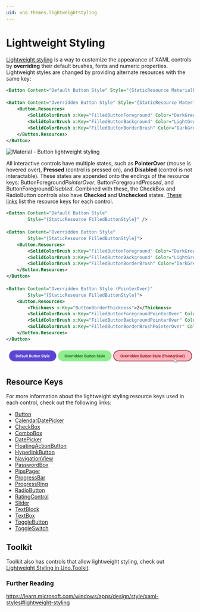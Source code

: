 ```yaml
---
uid: uno.themes.lightweightstyling
---
```

# Lightweight Styling

[Lightweight styling](https://learn.microsoft.com/windows/apps/design/style/xaml-styles#lightweight-styling) is a way to customize the appearance of XAML controls by **overriding** their default brushes, fonts and numeric properties. Lightweight styles are changed by providing alternate resources with the same key:

```xml
<Button Content="Default Button Style" Style="{StaticResource MaterialFilledButtonStyle}" />

<Button Content="Overridden Button Style" Style="{StaticResource MaterialFilledButtonStyle}" BorderThickness="2">
	<Button.Resources>
		<SolidColorBrush x:Key="FilledButtonForeground" Color="DarkGreen" />
		<SolidColorBrush x:Key="FilledButtonBackground" Color="LightGreen" />
		<SolidColorBrush x:Key="FilledButtonBorderBrush" Color="DarkGreen" />
	</Button.Resources>
</Button>
```

![Material - Button lightweight styling](assets/material-lightweight-styling-anatomy.png)

All interactive controls have multiple states, such as **PointerOver** (mouse is hovered over), **Pressed** (control is pressed on), and **Disabled** (control is not interactable). These states are appended onto the endings of the resource keys: ButtonForeground*PointerOver*, ButtonForeground*Pressed*, and ButtonForeground*Disabled*. Combined with these, the CheckBox and RadioButton controls also have **Checked** and **Unchecked** states. [These links](lightweight-styling#resource-keys) list the resource keys for each control.

```xml
<Button Content="Default Button Style"
		Style="{StaticResource FilledButtonStyle}" />

<Button Content="Overridden Button Style"
		Style="{StaticResource FilledButtonStyle}">
	<Button.Resources>
		<SolidColorBrush x:Key="FilledButtonForeground" Color="DarkGreen" />
		<SolidColorBrush x:Key="FilledButtonBackground" Color="LightGreen" />
		<SolidColorBrush x:Key="FilledButtonBorderBrush" Color="DarkGreen" />
	</Button.Resources>
</Button>

<Button Content="Overridden Button Style (PointerOver)"
		Style="{StaticResource FilledButtonStyle}">
	<Button.Resources>
		<Thickness x:Key="ButtonBorderThickness">2</Thickness>
		<SolidColorBrush x:Key="FilledButtonForegroundPointerOver" Color="DarkRed" />
		<SolidColorBrush x:Key="FilledButtonBackgroundPointerOver" Color="LightPink" />
		<SolidColorBrush x:Key="FilledButtonBorderBrushPointerOver" Color="DarkRed" />
	</Button.Resources>
</Button>
```

![Material - Button lightweight styling](assets/material-button-pointerover-lightweight-styling.png)

## Resource Keys

For more information about the lightweight styling resource keys used in each control, check out the following links:

- [Button](styles/Button.md)
- [CalendarDatePicker](styles/CalendarDatePicker.md)
- [CheckBox](styles/CheckBox.md)
- [ComboBox](styles/ComboBox.md)
- [DatePicker](styles/DatePicker.md)
- [FloatingActionButton](styles/FloatingActionButton.md)
- [HyperlinkButton](styles/HyperlinkButton.md) 
- [NavigationView](styles/NavigationView.md)
- [PasswordBox](styles/PasswordBox.md)
- [PipsPager](styles/PipsPager.md)
- [ProgressBar](styles/ProgressBar.md)
- [ProgressRing](styles/ProgressRing.md)
- [RadioButton](styles/RadioButton.md)
- [RatingControl](styles/RatingControl.md)
- [Slider](styles/Slider.md)
- [TextBlock](styles/Typography.md)
- [TextBox](styles/TextBox.md)
- [ToggleButton](styles/ToggleButton.md)
- [ToggleSwitch](styles/ToggleSwitch.md)

## Toolkit

Toolkit also has controls that allow lightweight styling, check out [Lightweight Styling in Uno.Toolkit](xref:Toolkit.LightweightStyling).

### Further Reading

https://learn.microsoft.com/windows/apps/design/style/xaml-styles#lightweight-styling
